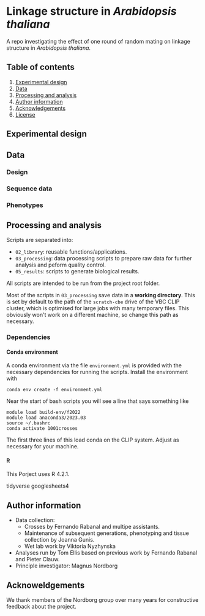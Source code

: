 # Linkage structure in *Arabidopsis thaliana*

A repo investigating the effect of one round of random mating on linkage
structure in *Arabidopsis thaliana*.

## Table of contents

1. [Experimental design](#experimental-design)
3. [Data](#data)
4. [Processing and analysis](#processing-and-analysis)
5. [Author information](#author-information)
6. [Acknowledgements](#acknowledgements)
7. [License](#license)

## Experimental design

## Data

### Design

### Sequence data

### Phenotypes

## Processing and analysis

Scripts are separated into:
- `02_library`: reusable functions/applications.
- `03_processing`: data processing scripts to prepare raw data for further analysis
    and peform quality control.
- `05_results`: scripts to generate biological results.

All scripts are intended to be run from the project root folder.

Most of the scripts in `03_processing` save data in a **working directory**.
This is set by default to the path of the `scratch-cbe` drive of the VBC CLIP
cluster, which is optimised for large jobs with many temporary files.
This obviously won't work on a different machine, so change this path as
necessary.

### Dependencies

#### Conda environment

A conda environment via the file `environment.yml` is provided with the necessary dependencies for running the scripts.
Install the environment with 
```
conda env create -f environment.yml
```

Near the start of bash scripts you will see a line that says something like
```
module load build-env/f2022
module load anaconda3/2023.03
source ~/.bashrc
conda activate 1001crosses
```
The first three lines of this load conda on the CLIP system.
Adjust as necessary for your machine.

#### R

This Porject uses R 4.2.1.


tidyverse
googlesheets4

## Author information

* Data collection:
    * Crosses by Fernando Rabanal and multipe assistants.
    * Maintenance of subsequent generations, phenotyping and tissue collection by Joanna Gunis.
    * Wet lab work by Viktoria Nyzhynska
* Analyses run by Tom Ellis based on previous work by Fernando Rabanal and Pieter Clauw.
* Principle investigator: Magnus Nordborg

## Acknoweldgements

We thank members of the Nordborg group over many years for constructive feedback about the project.